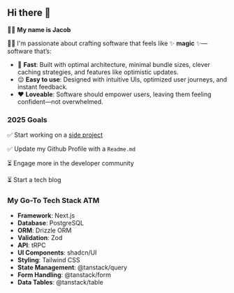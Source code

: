 ## Hi there 👋  

🙋‍♂️ **My name is Jacob**  

👨‍💻 I'm passionate about crafting software that feels like ✨ **magic** ✨—software that’s:  
- 🚀 **Fast**: Built with optimal architecture, minimal bundle sizes, clever caching strategies, and features like optimistic updates.  
- 😌 **Easy to use**: Designed with intuitive UIs, optimized user journeys, and instant feedback.  
- ❤️ **Loveable**: Software should empower users, leaving them feeling confident—not overwhelmed.

### 2025 Goals
✅ Start working on a [side project](https://github.com/JacobSchroder/taskalendar)

✅ Update my Github Profile with a `Readme.md`

⏳ Engage more in the developer community

⏳ Start a tech blog

### My Go-To Tech Stack ATM  
- **Framework**: Next.js  
- **Database**: PostgreSQL  
- **ORM**: Drizzle ORM  
- **Validation**: Zod  
- **API**: tRPC  
- **UI Components**: shadcn/UI  
- **Styling**: Tailwind CSS  
- **State Management**: @tanstack/query  
- **Form Handling**: @tanstack/form  
- **Data Tables**: @tanstack/table  
